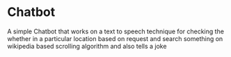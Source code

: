 # Chatbot
A simple  Chatbot that works on a text to speech technique for checking the whether in a particular location based on request and search something on wikipedia based scrolling algorithm and also tells a joke 
